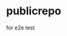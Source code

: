 # publicrepo
for e2e test






























































































































































































































































































































































































































































